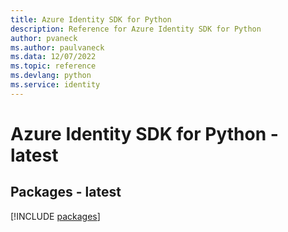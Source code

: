 ```yaml
---
title: Azure Identity SDK for Python
description: Reference for Azure Identity SDK for Python
author: pvaneck
ms.author: paulvaneck
ms.data: 12/07/2022
ms.topic: reference
ms.devlang: python
ms.service: identity
---
```

# Azure Identity SDK for Python - latest
## Packages - latest
[!INCLUDE [packages](identity-index.md)]